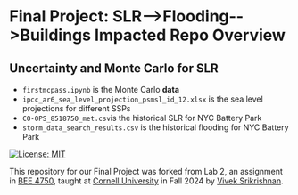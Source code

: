 # Final Project: SLR-->Flooding-->Buildings Impacted Repo Overview

## Uncertainty and Monte Carlo for SLR
- `firstmcpass.ipynb` is the Monte Carlo
**data**
- `ipcc_ar6_sea_level_projection_psmsl_id_12.xlsx` is the sea level projections for different SSPs
- `CO-OPS_8518750_met.csv`is the historical SLR for NYC Battery Park
- `storm_data_search_results.csv` is the historical flooding for NYC Battery Park


[![License: MIT](https://img.shields.io/badge/License-MIT-yellow.svg)](https://opensource.org/licenses/MIT)

This repository for our Final Project was forked from Lab 2, an assignment in [BEE 4750](https://viveks.me/environmental-systems-analysis), taught at [Cornell University](https://cornell.edu) in Fall 2024 by [Vivek Srikrishnan](https://viveks.me). 

